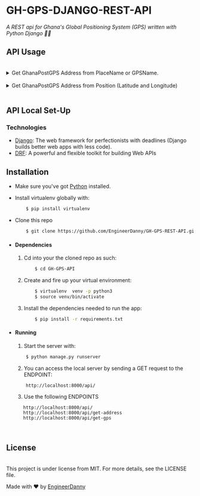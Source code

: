 # **GH-GPS-DJANGO-REST-API**

*A REST api for Ghana's Global Positioning System (GPS) written with Python Django 🐍🐍*
<br/>

## **API Usage**

<br/>
<details>
<summary>Get GhanaPostGPS Address from PlaceName or GPSName.</summary>
<hr/>

## Request

<b>End Point URL:</b> https://gh-gps.herokuapp.com/api/get-address<br>
<b>Method:</b> GET<br>
<b>Content-Type:</b> application/json<br><br>

### Payload

#### When using with a PlaceName

```json
{
  "name": "KNUST Guesthouse"
}
```

#### When using with a GPSName

```json
{
  "name": "AE-0147-4625"
}
```

## Response

<br>
1. When Address exists, it returns an address field which contains a list of Addresses

```json
{
  "status": "Address found",
  "address": [
    {
      "Place_Name": "KNUST Guesthouse",
      "CenterLatitude": "5.5677456",
      "CenterLongitude": "-0.1863609",
      "Region": "Greater Accra",
      "District": "Korley Klote",
      "Area": "RINGWAY ESTATES",
      "StreetName": "Nuumo Klotey Street",
      "GPSName": "GA0315033",
      "PostCode": "GA031",
      "PlaceName": "KNUST Guesthouse, GA-031-5033, Korley Klote",
      "Street": "KNUST Guesthouse, Nuumo Klotey Street"
    }
  ],
  "count": 1
}
```

2. No Address was found

```json
{
  "status": "No Address found"
}
```

3. Encounter an error

```json
{
  "error": "Request is missing name in the body"
}
```

</details>
<br/>
<details>

<summary>Get GhanaPostGPS Address from Position (Latitude and Longitude) </summary>
<hr/>

## Request

<b>End Point URL:</b> https://gh-gps.herokuapp.com/api/get-gps<br>
<b>Method:</b> POST<br>
<b>Content-Type:</b> application/json<br><br>

### Payload

```json
{
  "lat": "6.1250",
  "long": "-1.94872"
}
```

## Response

<br>
1. When Address exists, it returns an address field which contains a list of Addresses

```json
{
  "status": "Address found",
  "address": [
    {
      "GPSName": "AV31641332",
      "Region": "Ashanti",
      "District": "Amansie Central",
      "PostCode": "AV3164",
      "NLat": 6.12502457351701,
      "SLat": 6.12497965404504,
      "WLong": -1.94876026156099,
      "Elong": -1.94871534579679,
      "Area": ".",
      "Street": ".[Unknown Street]",
      "PlaceName": ""
    }
  ],
  "count": 1
}
```

2. No Address was found

```json
{
  "status": "No Address found"
}
```

3. Encounter an error

```json
{
  "error": "Request is missing latitude or longitude in the body"
}
```
</details>

<br/>

## **API Local Set-Up**
### Technologies
* [Django](https://www.djangoproject.com/): The web framework for perfectionists with deadlines (Django builds better web apps with less code).
* [DRF](www.django-rest-framework.org/): A powerful and flexible toolkit for building Web APIs
## Installation
* Make sure you've got [Python](https://www.python.org") installed.
* Install virtualenv globally with:
    ```bash
        $ pip install virtualenv
    ```
* Clone this repo
    ```bash
        $ git clone https://github.com/EngineerDanny/GH-GPS-REST-API.git
    ```

* #### Dependencies
    1. Cd into your the cloned repo as such:
        ```bash
            $ cd GH-GPS-API
        ```
    2. Create and fire up your virtual environment:
        ```bash
            $ virtualenv  venv -p python3
            $ source venv/bin/activate
        ```
    3. Install the dependencies needed to run the app:
        ```bash
            $ pip install -r requirements.txt
        ```

* #### Running
   1. Start the server with:
    ```bash
        $ python manage.py runserver
    ```
   2. You can access the local server by sending a GET request to the ENDPOINT:
    ```
        http://localhost:8000/api/
    ``` 
   3. Use the following ENDPOINTS  
     ```
        http://localhost:8000/api/
        http://localhost:8000/api/get-address
        http://localhost:8000/api/get-gps
    ```       
    
<br/>

## **License**
<br/>
This project is under license from MIT. For more details, see the LICENSE file.

Made with :heart: by <a href="https://github.com/EngineerDanny" target="_blank">EngineerDanny</a>

&#xa0;
